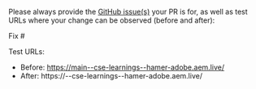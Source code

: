 Please always provide the [GitHub issue(s)](../issues) your PR is for, as well as test URLs where your change can be observed (before and after):

Fix #<gh-issue-id>

Test URLs:
- Before: https://main--cse-learnings--hamer-adobe.aem.live/
- After: https://<branch>--cse-learnings--hamer-adobe.aem.live/
